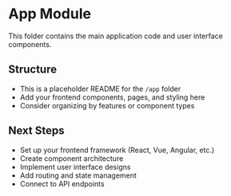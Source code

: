 # App Module

This folder contains the main application code and user interface components.

## Structure

- This is a placeholder README for the `/app` folder
- Add your frontend components, pages, and styling here
- Consider organizing by features or component types

## Next Steps

- Set up your frontend framework (React, Vue, Angular, etc.)
- Create component architecture
- Implement user interface designs
- Add routing and state management
- Connect to API endpoints
